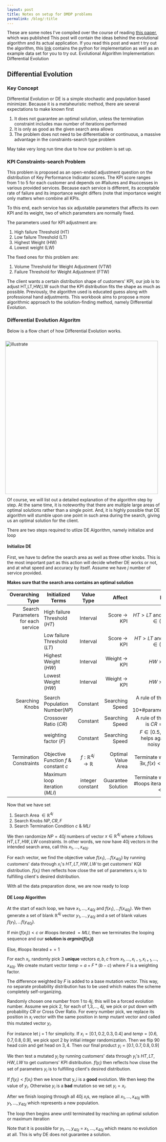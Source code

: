 ```yaml
---
layout: post
title: Notes on setup for DMDP problems
permalink: /blog/:title
---
```


These are some notes I've compiled over the course of reading [this paper](https://arxiv.org/pdf/1806.01492.pdf), which was published
This post will contain the ideas behind the evolutional algorithm and its actual application.  If you read this post and want t try out the algorithm, this [link](https://github.com/earningpton/Evolutional_Algorithm) contains the python for implementation as well as an example data set for you to try out.
Evolutional Algorithm Implementation: Differential Evolution
## Differential Evolution

### Key Concept
Differential Evolution or DE is a simple stochastic and population based minimizer. Because it is a metaheuristic method, there are several expectations to make known first

1. It does not guarantee an optimal solution, unless the termination constraint includes max number of iterations performed
2. It is only as good as the given search area allows
3. The problem does not need to be differentiable or continuous, a massive advantage in the constraints-search type problem

May take very long run time due to how our problem is set up.

### KPI Constraints-search Problem
This problem is proposed as an open-ended adjustment question on the distribution of Key Performance Indicator scores. The KPI score ranges from 1 to 5 for each customer and depends on #failures and #successes in various provided services. Because each service is different, its acceptable rate of failure and its importance weight differs (note that importance weight only matters when combine all KPIs.

To this end, each service has six adjustable parameters that affects its own KPI and its weight, two of which parameters are normally fixed. 

The parameters used for KPI adjustment are:
1. High failure Threshold (HT)
2. Low failure Threshold (LT)
3. Highest Weight (HW)
4. Lowest weight (LW)

The fixed ones for this problem are:
1. Volume Threshold for Weight Adjustment (VTW)
2. Failure Threshold for Weight Adjustment (FTW)

The client wants a certain distribution shape of customers' KPI, our job is to adjust HT,LT,HW,LW such that the KPI distribution fits the shape as much as possible. Previously, the algorithm used is educated guess along with professional hand adjustments. This workbook aims to propose a more algorithmic approach to the solution-finding method, namely Differential Evolution.

### Differential Evolution Algoritm
Below is a flow chart of how Differential Evolution works.

<img style="float:right;margin:10px;" src="http://www1.icsi.berkeley.edu/~storn/de2.jpg" width="500" alt="illustrate">



Of course, we will list out a detailed explanation of the algorithm step by step. At the same time, it is noteworthy that there are multiple large areas of optimal solutions rather than a single point. And, it is highly possible that DE algorithm will stumble upon one point in such area during the search, giving us an optimal solution for the client.

There are two steps required to utlize DE Algorithm, namely initialize and loop

#### Initialize DE
First, we have to define the search area as well as three other knobs. This is the most important part as this action will decide whether DE works or not, and at what speed and accuracy by itself. Assume we have $j$ number of service provided.  

**Makes sure that the search area contains an optimal solution**

| Overarching Type | Initialized Terms        | Value Type                | Affect     |Note  |
| -------------: |------------- |:-------------:| -----:|-----:|
| Search Parameters for each service | High failure Threshold ($HT$)      | Interval | Score $\to$ KPI | $HT > LT$ and $HT \in (0,1]$ |
|  | Low failure Threshold ($LT$)     | Interval      |   Score $\to$ KPI |$HT > LT$ and $LT \in (0,1]$ |
| | Highest Weight ($HW$) | Interval     |    Weight $\to$ KPI |$HW > LW$ |
| | Lowest Weight ($HW$) | Interval     |    Weight $\to$ KPI |$HW > LW$ |
|   |  | |  | |
| Searching Knobs | Search Population Number($NP$) |Constant     |    Searching Speed |A rule of thumb is $10*$#parameters  |
|  | Crossover Ratio ($CR$) |Constant     |    Searching Speed |A rule of thumb is $CR = 0.9$   |
|  | weighting factor ($F$) |Constant     |    Searching Speed |$F \in [0.5,1.0]$ helps against noisy data   |
|   |  | |  | |
| Termination Constraints | Objective Function $f$ & constant $c$ |$f:\mathbb{R}^{4j} \to \mathbb{R}$ | Optimal Value Area| Terminate when $\exists x, f(x) <= c$  |
| | Maximum loop iteration ($MLI$) | integer constant| Guarantee Solution| Terminate when #loops iterated $< MLI$  |

Now that we have set 
1. Search Area $\in \mathbb{R}^{4j}$
2. Search Knobs $NP, CR, F$
3. Search Termination Condition $c$ & $MLI$

We then randomize $NP = 40j$ numbers of vector $x \in \mathbb{R}^{4j}$ where $x$ follows $HT,LT,HW,LW$ constraints. In other words, we now have 40j vectors in the intended search area, call this ${x_1,...,x_{40j}}$.

For each vector, we find the objective value $f(x_1),...f(x_{40j})$ by running customers' data through $x_i$'s $HT,LT,HW,LW$ to get customers' KQI distribution. $f(x_i)$ then reflects how close the set of parameters $x_i$ is to fulfilling client's desired distribution.

With all the data preparation done, we are now ready to loop

#### DE Loop Algorithm
At the start of each loop, we have ${x_1,...,x_{40j}}$ and $f(x_1),...f(x_{40j})$. We then generate a set of blank $\mathbb{R}^{4j}$ vector ${y_1,...,y_{40j}}$ and a set of blank values $f(y_1),...f(y_{40j})$.

If $\min(f(x_i)) < c$ or #loops iterated $= MLI$, then we terminates the looping sequence and our **solution is $argmin(f(x_i))$**

Else, #loops iterated $+= 1$

For each $x_i$, randomly pick 3 **unique** vectors $a,b,c$ from ${x_1,..., x_{i-1} ,x_{i+1} ,...,x_{40j}}$. We create mutant vector $temp = a + F*(b-c)$ where $F$ is a weighting factor. 

The difference weighted by $F$ is added to a base mutation vector. This way, no separate probability distribution has to be used which makes the scheme completely self-organizing.

Randomly chosen one number from $1$ to $4j$, this will be a forced evolution number. Assume we pick $2$, for each of $1$,$3$,..., $4j$, we pick or put down with probability $CR$ or Cross Over Ratio. For every number pick, we replace its position in $x_i$ vector with the same position in $temp$ mutant vector and called this mutated vector $y_i$. 

For instance let j = 1 for simplicity. If $x_i = [0.1,0.2,0.3,0.4]$ and $temp = [0.6,0.7,0.8,0.9]$, we pick spot $2$ by initial integer randomization. Then we flip $90%$ head coin and get head on $3,4$. Then our final product $y_i = [0.1,0.7,0.8,0.9]$

We then test a mutated $y_i$ by running customers' data through $y_i$'s $HT,LT,HW,LW$ to get customers' KPI distribution. $f(y_i)$ then reflects how close the set of parameters $y_i$ is to fulfilling client's desired distribution.

If $f(y_i) < f(x_i)$ then we know that y_i is a **good** evolution. We then keep the value of $y_i$. Otherwise $y_i$ is a **bad** mutation so we set $y_i = x_i$.

After we finish looping through all 40j $x_i$s, we replace all $x_1,...,x_{40j}$ with $y_1,...,y_{40j}$ which represents a new population.

The loop then begins anew until terminated by reaching an optimal solution or maximum iteration

 Note that it is possible for $y_1,...,y_{40j}$ = $x_1,...,x_{40j}$ which means no evolution at all. This is why DE does not guarantee a solution.

